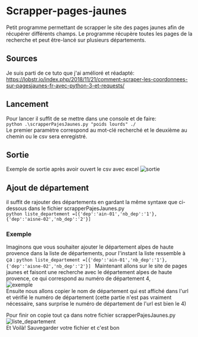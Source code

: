 # Scrapper-pages-jaunes
Petit programme permettant de scrapper le site des  pages jaunes afin de récupérer différents champs. Le programme récupère toutes les pages de la recherche et peut être-lancé sur plusieurs départements.  

## Sources
Je suis parti de ce tuto que j'ai amélioré et réadapté: https://lobstr.io/index.php/2018/11/21/comment-scraper-les-coordonnees-sur-pagesjaunes-fr-avec-python-3-et-requests/

## Lancement
Pour lancer il suffit de se mettre dans une console et de faire:  
```python .\scrapperPajesJaunes.py "poids lourds" ./ ```  
Le premier paramètre correspond au mot-clé recherché et le deuxième au chemin ou le csv sera enregistré.


## Sortie
Exemple de sortie après avoir ouvert le csv avec excel
![sortie](Out.png)

## Ajout de département
il suffit de rajouter des départements en gardant la même syntaxe que ci-dessous dans le fichier scrapperPajesJaunes.py  
    ```python
        liste_departement =[{'dep':'ain-01','nb_dep':'1'},{'dep':'aisne-02','nb_dep':'2'}]
    ```
### Exemple 
Imaginons que vous souhaiter ajouter le département alpes de haute provence dans la liste de départements, pour l'instant la liste ressemble à ça :
    ```python
        liste_departement =[{'dep':'ain-01','nb_dep':'1'},{'dep':'aisne-02','nb_dep':'2'}]
    ```
Maintenant allons sur le site de pages jaunes et faisont une recherche avec le département alpes de haute provence, ce qui correspond au numéro de département 4,  
![exemple](exemple.png)  
Ensuite nous allons copier le nom de département qui est affiché dans l'url et vérifié le numéro de département (cette partie n'est pas vraiment nécessaire, sans surprise le numéro de département de l'url est bien le 4)

Pour finir on copie tout ça dans notre fichier scrapperPajesJaunes.py  
    ![liste_departement](liste_departement.png)  
Et Voilà! Sauvegarder votre fichier et c'est bon 
